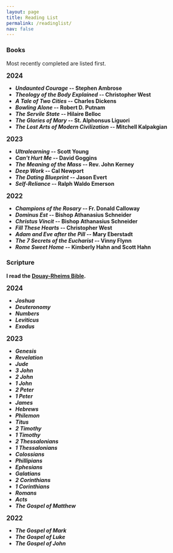 ```yaml
---
layout: page
title: Reading List
permalink: /readinglist/
nav: false
---
```


### Books

Most recently completed are listed first.

<b><big>2024</big><b>

- *Undaunted Courage* -- Stephen Ambrose
- *Theology of the Body Explained* -- Christopher West
- *A Tale of Two Cities* -- Charles Dickens
- *Bowling Alone* -- Robert D. Putnam
- *The Servile State* -- Hilaire Belloc
- *The Glories of Mary* -- St. Alphonsus Liguori
- *The Lost Arts of Modern Civilization* -- Mitchell Kalpakgian

<b><big>2023</big><b>

- *Ultralearning* -- Scott Young 
- *Can't Hurt Me* -- David Goggins
- *The Meaning of the Mass* -- Rev. John Kerney
- *Deep Work* -- Cal Newport
- *The Dating Blueprint* -- Jason Evert
- *Self-Reliance* -- Ralph Waldo Emerson

<b><big>2022</big><b>

- *Champions of the Rosary* -- Fr. Donald Calloway
- *Dominus Est* -- Bishop Athanasius Schneider
- *Christus Vincit* -- Bishop Athanasius Schneider
- *Fill These Hearts* -- Christopher West
- *Adam and Eve after the Pill* -- Mary Eberstadt
- *The 7 Secrets of the Eucharist* -- Vinny Flynn
- *Rome Sweet Home* -- Kimberly Hahn and Scott Hahn

### Scripture

I read the [Douay-Rheims Bible](https://tanbooks.com/products/books/douay-rheims-bible-paperbound/).

<b><big>2024</big><b>

- *Joshua*
- *Deuteronomy*
- *Numbers*
- *Leviticus*
- *Exodus*

<b><big>2023</big><b>

- *Genesis*
- *Revelation*
- *Jude*
- *3 John*
- *2 John*
- *1 John*
- *2 Peter*
- *1 Peter*
- *James*
- *Hebrews*
- *Philemon*
- *Titus*
- *2 Timothy*
- *1 Timothy*
- *2 Thessalonians*
- *1 Thessalonians*
- *Colossians*
- *Phillipians*
- *Ephesians*
- *Galatians*
- *2 Corinthians*
- *1 Corinthians*
- *Romans*
- *Acts*
- *The Gospel of Matthew*

<b><big>2022</big><b>

- *The Gospel of Mark*
- *The Gospel of Luke*
- *The Gospel of John*